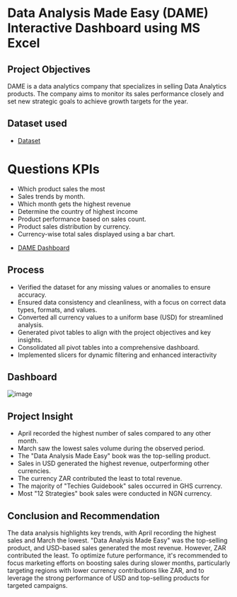 # Data Analysis Made Easy (DAME) Interactive Dashboard using MS Excel
## Project Objectives
DAME is a data analytics company that specializes in selling Data Analytics products. The company aims to monitor its sales performance closely and set new strategic goals to achieve growth targets for the year.



## Dataset used
- <a href="https://github.com/OrisTheAnalyst/Data-Analysis-Excel-Dashboard/blob/main/DAME%20DATA%20SHEET.xlsx">Dataset</a>



# Questions KPIs
* Which product sales the most
* Sales trends by month.
* Which month gets the highest revenue
* Determine the country of highest income 
* Product performance based on sales count.
* Product sales distribution by currency.
* Currency-wise total sales displayed using a bar chart.

- <a href="https://github.com/OrisTheAnalyst/Data-Analysis-Excel-Dashboard/blob/main/20241017_111545.jpg">DAME Dashboard<a/>



## Process
*	Verified the dataset for any missing values or anomalies to ensure accuracy.
*	Ensured data consistency and cleanliness, with a focus on correct data types, formats, and values.
*	Converted all currency values to a uniform base (USD) for streamlined analysis.
*	Generated pivot tables to align with the project objectives and key insights.
*	Consolidated all pivot tables into a comprehensive dashboard.
*	Implemented slicers for dynamic filtering and enhanced interactivity 



## Dashboard
![image](https://github.com/user-attachments/assets/76f12fd9-ca9e-442e-bc74-f217fc045438)



## Project Insight
*	April recorded the highest number of sales compared to any other month.
*	March saw the lowest sales volume during the observed period.
*	The "Data Analysis Made Easy" book was the top-selling product.
*	Sales in USD generated the highest revenue, outperforming other currencies.
*	The currency ZAR contributed the least to total revenue.
*	The majority of "Techies Guidebook" sales occurred in GHS currency.
*	Most "12 Strategies" book sales were conducted in NGN currency.

## Conclusion and Recommendation

The data analysis highlights key trends, with April recording the highest sales and March the lowest. "Data Analysis Made Easy" was the top-selling product, and USD-based sales generated the most revenue. However, ZAR contributed the least. To optimize future performance, it's recommended to focus marketing efforts on boosting sales during slower months, particularly targeting regions with lower currency contributions like ZAR, and to leverage the strong performance of USD and top-selling products for targeted campaigns.
